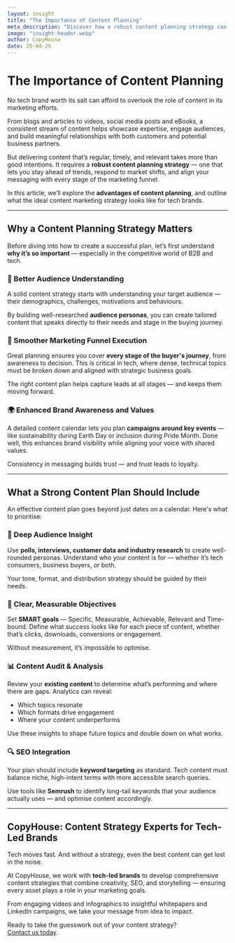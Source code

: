 ```yaml
---
layout: insight
title: "The Importance of Content Planning"
meta_description: "Discover how a robust content planning strategy can help tech brands stay competitive, resonate with their audience and deliver long-term results."
image: "insight-header.webp"
author: CopyHouse
date: 25-04-25
---
```


# The Importance of Content Planning

No tech brand worth its salt can afford to overlook the role of content in its marketing efforts.

From blogs and articles to videos, social media posts and eBooks, a consistent stream of content helps showcase expertise, engage audiences, and build meaningful relationships with both customers and potential business partners.

But delivering content that’s regular, timely, and relevant takes more than good intentions. It requires a **robust content planning strategy** — one that lets you stay ahead of trends, respond to market shifts, and align your messaging with every stage of the marketing funnel.

In this article, we’ll explore the **advantages of content planning**, and outline what the ideal content marketing strategy looks like for tech brands.

---

## Why a Content Planning Strategy Matters

Before diving into how to create a successful plan, let’s first understand **why it’s so important** — especially in the competitive world of B2B and tech.

### 🎯 Better Audience Understanding

A solid content strategy starts with understanding your target audience — their demographics, challenges, motivations and behaviours.

By building well-researched **audience personas**, you can create tailored content that speaks directly to their needs and stage in the buying journey.

### 🔄 Smoother Marketing Funnel Execution

Great planning ensures you cover **every stage of the buyer's journey**, from awareness to decision. This is critical in tech, where dense, technical topics must be broken down and aligned with strategic business goals.

The right content plan helps capture leads at all stages — and keeps them moving forward.

### 🌍 Enhanced Brand Awareness and Values

A detailed content calendar lets you plan **campaigns around key events** — like sustainability during Earth Day or inclusion during Pride Month. Done well, this enhances brand visibility while aligning your voice with shared values.

Consistency in messaging builds trust — and trust leads to loyalty.

---

## What a Strong Content Plan Should Include

An effective content plan goes beyond just dates on a calendar. Here's what to prioritise:

### 👥 Deep Audience Insight

Use **polls, interviews, customer data and industry research** to create well-rounded personas. Understand who your content is for — whether it’s tech consumers, business buyers, or both.

Your tone, format, and distribution strategy should be guided by their needs.

### 🧭 Clear, Measurable Objectives

Set **SMART goals** — Specific, Measurable, Achievable, Relevant and Time-bound. Define what success looks like for each piece of content, whether that’s clicks, downloads, conversions or engagement.

Without measurement, it’s impossible to optimise.

### 📊 Content Audit & Analysis

Review your **existing content** to determine what’s performing and where there are gaps. Analytics can reveal:

- Which topics resonate
- Which formats drive engagement
- Where your content underperforms

Use these insights to shape future topics and double down on what works.

### 🔍 SEO Integration

Your plan should include **keyword targeting** as standard. Tech content must balance niche, high-intent terms with more accessible search queries.

Use tools like **Semrush** to identify long-tail keywords that your audience actually uses — and optimise content accordingly.

---

## CopyHouse: Content Strategy Experts for Tech-Led Brands

Tech moves fast. And without a strategy, even the best content can get lost in the noise.

At CopyHouse, we work with **tech-led brands** to develop comprehensive content strategies that combine creativity, SEO, and storytelling — ensuring every asset plays a role in your marketing goals.

From engaging videos and infographics to insightful whitepapers and LinkedIn campaigns, we take your message from idea to impact.

Ready to take the guesswork out of your content strategy?  
[Contact us today](https://www.copyhouse.io/contact).
